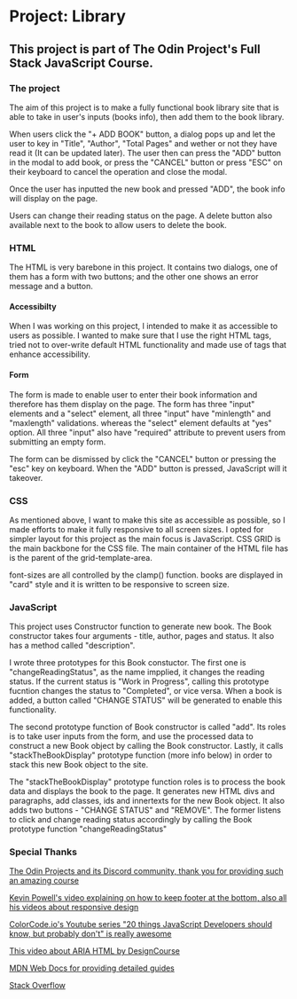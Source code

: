 # Project: Library

## This project is part of The Odin Project's Full Stack JavaScript Course.

### The project

The aim of this project is to make a fully functional book library site that is able to take in user's inputs (books info), then add them to the book library.

When users click the "+ ADD BOOK" button, a dialog pops up and let the user to key in "Title", "Author", "Total Pages" and wether or not they have read it (It can be updated later). The user then can press the "ADD" button in the modal to add book, or press the "CANCEL" button or press "ESC" on their keyboard to cancel the operation and close the modal.

Once the user has inputted the new book and pressed "ADD", the book info will display on the page.

Users can change their reading status on the page. A delete button also available next to the book to allow users to delete the book.

### HTML

The HTML is very barebone in this project. It contains two dialogs, one of them has a form with two buttons; and the other one shows an error message and a button.

#### Accessibilty

When I was working on this project, I intended to make it as accessible to users as possible. I wanted to make sure that I use the right HTML tags, tried not to over-write default HTML functionality and made use of tags that enhance accessibility.

#### Form

The form is made to enable user to enter their book information and therefore has them display on the page. The form has three "input" elements and a "select" element, all three "input" have "minlength" and "maxlength" validations. whereas the "select" element defaults at "yes" option. All three "input" also have "required" attribute to prevent users from submitting an empty form.

The form can be dismissed by click the "CANCEL" button or pressing the "esc" key on keyboard. When the "ADD" button is pressed, JavaScript will it takeover.

### CSS

As mentioned above, I want to make this site as accessible as possible, so I made efforts to make it fully responsive to all screen sizes. I opted for simpler layout for this project as the main focus is JavaScript. CSS GRID is the main backbone for the CSS file. The main container of the HTML file has is the parent of the grid-template-area. 

font-sizes are all controlled by the clamp() function. books are displayed in "card" style and it is written to be responsive to screen size.

### JavaScript

This project uses Constructor function to generate new book. The Book constructor takes four arguments - title, author, pages and status. It also has a method called "description".

I wrote three prototypes for this Book constuctor. The first one is "changeReadingStatus", as the name impplied, it changes the reading status. If the current status is "Work in Progress", calling this prototype fucntion changes the status to "Completed", or vice versa. When a book is added, a button called "CHANGE STATUS" will be generated to enable this functionality.

The second prototype function of Book constructor is called "add". Its roles is to take user inputs from the form, and use the processed data to construct a new Book object by calling the Book constructor. Lastly, it calls "stackTheBookDisplay" prototype function (more info below) in order to stack this new Book object to the site.

The "stackTheBookDisplay" prototype function roles is to process the book data and displays the book to the page. It generates new HTML divs and paragraphs, add classes, ids and innertexts for the new Book object. It also adds two buttons - "CHANGE STATUS" and "REMOVE". The former listens to click and change reading status accordingly by calling the Book prototype function "changeReadingStatus"


### Special Thanks

[The Odin Projects and its Discord community, thank you for providing such an amazing course](https://www.theodinproject.com/)

[Kevin Powell's video explaining on how to keep footer at the bottom, also all his videos about responsive design](https://youtu.be/yc2olxLgKLk?si=tfLgpOYTuWfgp74_)

[ColorCode.io's Youtube series "20 things JavaScript Developers should know, but probably don't" is really awesome](https://www.youtube.com/watch?v=jnME98ckDbQ&list=PL1PqvM2UQiMoGNTaxFMSK2cih633lpFKP)

[This video about ARIA HTML by DesignCourse](https://www.youtube.com/watch?v=0hqhAIjE_8I&t=674s)

[MDN Web Docs for providing detailed guides](https://developer.mozilla.org/en-US/)

[Stack Overflow](https://stackoverflow.com/)
